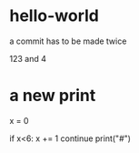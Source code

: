 # hello-world
a commit has to be made twice

123 and 4 

# a new print 

x = 0

if x<6:
  x += 1
  continue
print("#")
